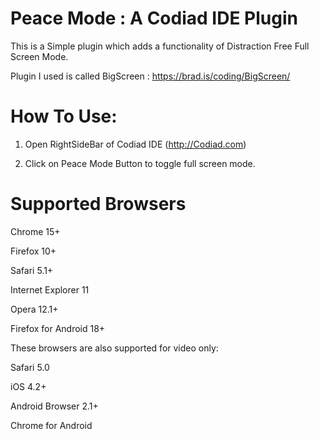 # Peace Mode : A Codiad IDE Plugin 

This is a Simple plugin which adds a functionality of Distraction Free Full Screen Mode.

Plugin I used is called BigScreen : https://brad.is/coding/BigScreen/


# How To Use:

1. Open RightSideBar of Codiad IDE (http://Codiad.com)

2. Click on Peace Mode Button to toggle full screen mode.


# Supported Browsers

Chrome 15+

Firefox 10+

Safari 5.1+

Internet Explorer 11

Opera 12.1+

Firefox for Android 18+

These browsers are also supported for video only:

Safari 5.0

iOS 4.2+

Android Browser 2.1+

Chrome for Android
